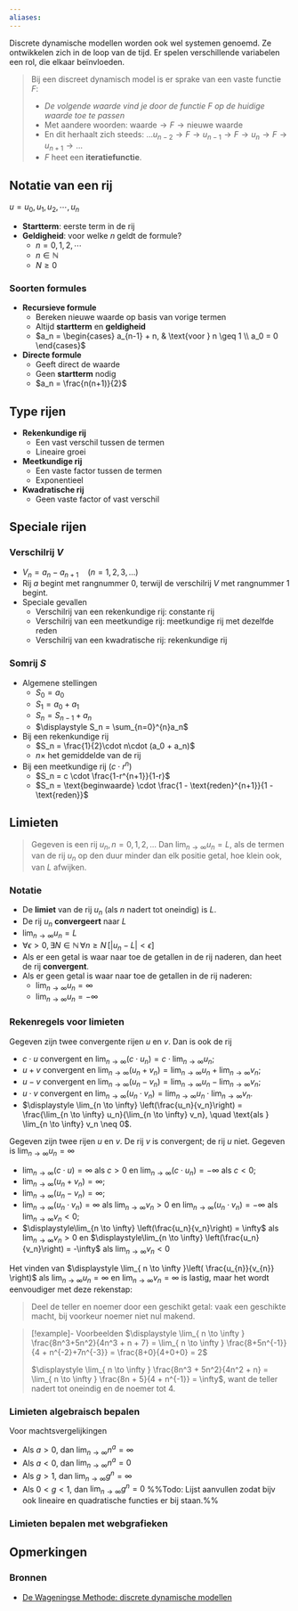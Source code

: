 ```yaml
---
aliases:
---
```

Discrete dynamische modellen worden ook wel systemen genoemd. Ze ontwikkelen zich in de loop van de tijd. Er spelen verschillende variabelen een rol, die elkaar beïnvloeden.

> Bij een discreet dynamisch model is er sprake van een vaste functie $F$:
> - *De volgende waarde vind je door de functie $F$ op de huidige waarde toe te passen*
> - Met aandere woorden: $\text{waarde} \rightarrow F \rightarrow \text{nieuwe waarde}$
> - En dit herhaalt zich steeds: $\ldots u_{n-2} \rightarrow F \rightarrow u_{n-1} \rightarrow F \rightarrow u_n \rightarrow F \rightarrow u_{n+1} \rightarrow \ldots$
> - $F$ heet een **iteratiefunctie**.

## Notatie van een rij
$u = u_0, u_1, u_2,\cdots, u_n$
- **Startterm**: eerste term in de rij
- **Geldigheid**: voor welke $n$ geldt de formule?
	- $n = 0,1,2, \cdots$
	- $n \in \mathbb{N}$
	- $N \geq 0$
### Soorten formules
- **Recursieve formule**
	- Bereken nieuwe waarde op basis van vorige termen
	- Altijd **startterm** en **geldigheid**
	- $a_n = \begin{cases} a_{n-1} + n, & \text{voor } n \geq 1 \\ a_0 = 0 \end{cases}$
- **Directe formule**
	- Geeft direct de waarde
	- Geen **startterm** nodig
	- $a_n = \frac{n(n+1)}{2}$
## Type rijen
- **Rekenkundige rij**
	- Een vast verschil tussen de termen
	- Lineaire groei
- **Meetkundige rij**
	- Een vaste factor tussen de termen
	- Exponentieel
- **Kwadratische rij**
	- Geen vaste factor of vast verschil
## Speciale rijen
### **Verschilrij** $V$
- $V_n = a_n - a_{n+1} \quad (n = 1,2,3,\ldots)$
- Rij $a$ begint met rangnummer $0$, terwijl de verschilrij $V$ met rangnummer $1$ begint.
- Speciale gevallen
	- Verschilrij van een rekenkundige rij: constante rij
	- Verschilrij van een meetkundige rij: meetkundige rij met dezelfde reden
	- Verschilrij van een kwadratische rij: rekenkundige rij
### **Somrij** $S$
- Algemene stellingen
	- $S_0 = a_0$
	- $S_1 = a_0 + a_1$
	- $S_n = S_{n-1} + a_n$
	- $\displaystyle S_n = \sum_{n=0}^{n}a_n$
- Bij een rekenkundige rij
	- $S_n = \frac{1}{2}\cdot n\cdot (a_0 + a_n)$
	- $n\times$ het gemiddelde van de rij
- Bij een meetkundige rij ($c\cdot r^n$)
	- $S_n = c \cdot \frac{1-r^{n+1}}{1-r}$
	- $S_n = \text{beginwaarde} \cdot \frac{1 - \text{reden}^{n+1}}{1 - \text{reden}}$
## Limieten
> Gegeven is een rij $u_n, n = 0,1,2,\ldots$
> Dan $\displaystyle \lim_{n \to \infty} u_n = L$, als de termen van de rij $u_n$ op den duur minder dan elk positie getal, hoe klein ook, van $L$ afwijken.
### Notatie
- De **limiet** van de rij $u_n$ (als $n$ nadert tot oneindig) is $L$.
- De rij $u_n$ **convergeert** naar $L$
- $\displaystyle \lim_{n \to \infty} u_n = L$
- $\forall \epsilon > 0, \exists N \in \mathbb{N} \, \forall n \geq N \, [|u_n - L| < \epsilon]$
- Als er een getal is waar naar toe de getallen in de rij naderen, dan heet de rij **convergent**.
- Als er geen getal is waar naar toe de getallen in de rij naderen:
	- $\displaystyle \lim_{n \to \infty} u_n = \infty$
	- $\displaystyle \lim_{n \to \infty} u_n = - \infty$
### Rekenregels voor limieten
Gegeven zijn twee convergente rijen $u$ en $v$. Dan is ook de rij
- $c \cdot u$ convergent en $\displaystyle \lim_{n \to \infty} (c\cdot u_n) = c \cdot \lim_{n \to \infty} u_n$;
- $u + v$ convergent en $\displaystyle \lim_{n \to \infty} (u_n + v_n) = \lim_{n \to \infty} u_n + \lim_{n \to \infty} v_n$;
- $u - v$ convergent en $\displaystyle \lim_{n \to \infty} (u_n - v_n) = \lim_{n \to \infty} u_n - \lim_{n \to \infty} v_n$;
- $u \cdot v$ convergent en $\displaystyle \lim_{n \to \infty} (u_n \cdot v_n) = \lim_{n \to \infty} u_n \cdot \lim_{n \to \infty} v_n$.
- $\displaystyle \lim_{n \to \infty} \left(\frac{u_n}{v_n}\right) = \frac{\lim_{n \to \infty} u_n}{\lim_{n \to \infty} v_n}, \quad \text{als } \lim_{n \to \infty} v_n \neq 0$.

Gegeven zijn twee rijen $u$ en $v$. De rij $v$ is convergent; de rij $u$ niet.
Gegeven is $\displaystyle \lim_{ n \to \infty } u_{n} = \infty$
- $\displaystyle \lim_{ n \to \infty } (c \cdot u )=\infty$ als $c >0$ en $\displaystyle\lim_{ n \to \infty }(c\cdot u_{n}) = - \infty$ als $c<0$;
- $\displaystyle \lim_{ n \to \infty }(u_{n}+v_{n}) = \infty$;
- $\displaystyle \lim_{ n \to \infty }(u_{n}-v_{n}) = \infty$;
- $\displaystyle \lim_{ n \to \infty }(u_{n}\cdot v_{n})=\infty$ als $\displaystyle \lim_{ n \to \infty }v_{n} > 0$ en $\displaystyle \lim_{ n \to \infty }(u_{n} \cdot v_{n}) = -\infty$ als $\displaystyle \lim_{ n \to \infty }v_{n}<0$;
- $\displaystyle\lim_{n \to \infty} \left(\frac{u_n}{v_n}\right) = \infty$ als $\displaystyle\lim_{n \to \infty} v_n > 0$ en $\displaystyle\lim_{n \to \infty} \left(\frac{u_n}{v_n}\right) = -\infty$ als  $\displaystyle\lim_{n \to \infty} v_n < 0$

Het vinden van $\displaystyle \lim_{ n \to \infty }\left( \frac{u_{n}}{v_{n}} \right)$ als $\displaystyle \lim_{ n \to \infty }u_{n} = \infty$ en $\displaystyle \lim_{ n \to \infty }v_{n} = \infty$ is lastig, maar het wordt eenvoudiger met deze rekenstap:
> Deel de teller en noemer door een geschikt getal: vaak een geschikte macht, bij voorkeur noemer niet nul makend.

> [!example]- Voorbeelden
> $\displaystyle \lim_{ n \to \infty } \frac{8n^3+5n^2}{4n^3 + n + 7} = \lim_{ n \to \infty } \frac{8+5n^{-1}}{4 + n^{-2}+7n^{-3}} = \frac{8+0}{4+0+0} = 2$
> 
> $\displaystyle \lim_{ n \to \infty } \frac{8n^3 + 5n^2}{4n^2 + n} = \lim_{ n \to \infty } \frac{8n + 5}{4 + n^{-1}} = \infty$, want de teller nadert tot oneindig en de noemer tot $4$.

### Limieten algebraisch bepalen
Voor machtsvergelijkingen
- Als $a>0$, dan $\displaystyle\lim_{ n \to \infty }n^a = \infty$
- Als $a<0$, dan $\displaystyle\lim_{ n \to \infty }n^a = 0$
- Als $g > 1$, dan $\displaystyle \lim_{ n \to \infty }g^n = \infty$
- Als $0 < g < 1$, dan $\displaystyle \lim_{ n \to \infty }g^n = 0$
%%Todo: Lijst aanvullen zodat bijv ook lineaire en quadratische functies er bij staan.%%
### Limieten bepalen met webgrafieken

## Opmerkingen
### Bronnen
- [De Wageningse Methode: discrete dynamische modellen](https://wageningse-methode.nl/methode/het-lesmateriaal/?download_lesmateriaal=456V+wiskunde+D%2F3.+Discrete+Dynamische+modellen%2FHoofdstuk.pdf)

